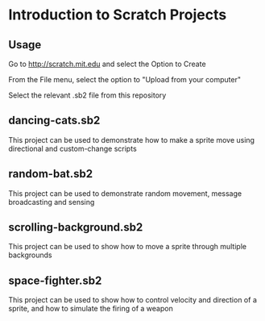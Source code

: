 Introduction to Scratch Projects
==============

Usage
--------------

Go to http://scratch.mit.edu and select the Option to Create

From the File menu, select the option to "Upload from your computer"

Select the relevant .sb2 file from this repository

dancing-cats.sb2
--------------

This project can be used to demonstrate how to make a sprite move using directional and custom-change scripts

random-bat.sb2
--------------

This project can be used to demonstrate random movement, message broadcasting and sensing

scrolling-background.sb2
--------------

This project can be used to show how to move a sprite through multiple backgrounds

space-fighter.sb2
--------------

This project can be used to show how to control velocity and direction of a sprite, and how to simulate the firing of a weapon